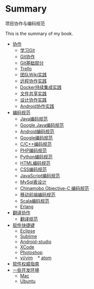 # Summary

项目协作与编码规范

This is the summary of my book.

* [协作](chapter1/README.md)
    * [学习Git](chapter1/section1.1.md)
    * [Git协作](chapter1/section1.2.md)
    * [Git基础部分](chapter1/section1.3.md)
    * [Trello]()
    * [团队Wiki实践]()
    * [远程协作实践]()
    * [Docker持续集成实践]()
    * [文件共享实践]()
    * [设计协作实践]()
    * [Android协作实践]()
* [编码规范](chapter2/README.md)
    * [Java编码规范](chapter2/section2.1.md)
    * [Google Java编码规范](chapter2/section2.2.md)
    * [Android编码规范](chapter2/section2.3.md)
    * [Google编码规范]()
    * [C/C++编码规范]()
    * [PHP编码规范]()
    * [Python编码规范]()
    * [HTML编码规范](chapter2/section2.8.md)
    * [CSS编码规范](chapter2/section2.9.md)
    * [JavaScript编码规范](chapter2/section2.10.md)
    * [MySql表设计]()
    * [Chinamobo Objective-C 编码规范](chapter2/section2.12.md)
    * [移动前端编码规范]()
    * [Scala编码规范]()
    * [Erlang]()
* [翻译协作](chapter3/README.md)
    * [翻译规范](chapter3/section3.1.md)
* [软件快捷键](chapter4/README.md)
    * [Eclipse](chapter4/section4.1.md)
    * [Sublime](chapter4/section4.2.md)
    * [Android-studio](chapter4/section4.3.md)
    * [XCode](chapter4/section4.4.md)
    * [Photoshop]()
    * [vi/vim]()
    * [atom]()
* [软件权威指南](chapter5/README.md)
* [一些开发环境](chapter6/README.md)
	* [Mac](chapter6/section6.1.md)
	* [Ubuntu](chapter6/section6.2.md)
